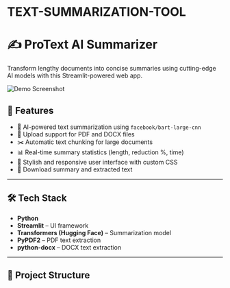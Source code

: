 # TEXT-SUMMARIZATION-TOOL

# ✍️ ProText AI Summarizer

Transform lengthy documents into concise summaries using cutting-edge AI models with this Streamlit-powered web app.

![Demo Screenshot](screenshot.png) <!-- Optional: Replace with your actual screenshot -->

## 🚀 Features

- 🧠 AI-powered text summarization using `facebook/bart-large-cnn`
- 📄 Upload support for PDF and DOCX files
- ✂️ Automatic text chunking for large documents
- 📊 Real-time summary statistics (length, reduction %, time)
- 🎨 Stylish and responsive user interface with custom CSS
- 💾 Download summary and extracted text

---

## 🛠 Tech Stack

- **Python**
- **Streamlit** – UI framework
- **Transformers (Hugging Face)** – Summarization model
- **PyPDF2** – PDF text extraction
- **python-docx** – DOCX text extraction

---

## 📂 Project Structure

